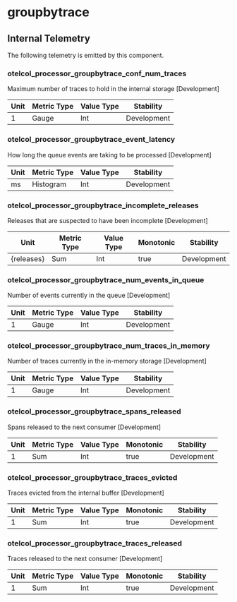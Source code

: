 [comment]: <> (Code generated by mdatagen. DO NOT EDIT.)

# groupbytrace

## Internal Telemetry

The following telemetry is emitted by this component.

### otelcol_processor_groupbytrace_conf_num_traces

Maximum number of traces to hold in the internal storage [Development]

| Unit | Metric Type | Value Type | Stability |
| ---- | ----------- | ---------- | --------- |
| 1 | Gauge | Int | Development |

### otelcol_processor_groupbytrace_event_latency

How long the queue events are taking to be processed [Development]

| Unit | Metric Type | Value Type | Stability |
| ---- | ----------- | ---------- | --------- |
| ms | Histogram | Int | Development |

### otelcol_processor_groupbytrace_incomplete_releases

Releases that are suspected to have been incomplete [Development]

| Unit | Metric Type | Value Type | Monotonic | Stability |
| ---- | ----------- | ---------- | --------- | --------- |
| {releases} | Sum | Int | true | Development |

### otelcol_processor_groupbytrace_num_events_in_queue

Number of events currently in the queue [Development]

| Unit | Metric Type | Value Type | Stability |
| ---- | ----------- | ---------- | --------- |
| 1 | Gauge | Int | Development |

### otelcol_processor_groupbytrace_num_traces_in_memory

Number of traces currently in the in-memory storage [Development]

| Unit | Metric Type | Value Type | Stability |
| ---- | ----------- | ---------- | --------- |
| 1 | Gauge | Int | Development |

### otelcol_processor_groupbytrace_spans_released

Spans released to the next consumer [Development]

| Unit | Metric Type | Value Type | Monotonic | Stability |
| ---- | ----------- | ---------- | --------- | --------- |
| 1 | Sum | Int | true | Development |

### otelcol_processor_groupbytrace_traces_evicted

Traces evicted from the internal buffer [Development]

| Unit | Metric Type | Value Type | Monotonic | Stability |
| ---- | ----------- | ---------- | --------- | --------- |
| 1 | Sum | Int | true | Development |

### otelcol_processor_groupbytrace_traces_released

Traces released to the next consumer [Development]

| Unit | Metric Type | Value Type | Monotonic | Stability |
| ---- | ----------- | ---------- | --------- | --------- |
| 1 | Sum | Int | true | Development |
